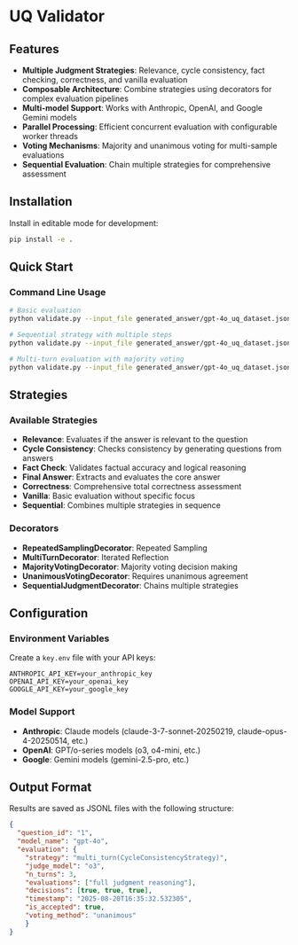 # UQ Validator

## Features

- **Multiple Judgment Strategies**: Relevance, cycle consistency, fact checking, correctness, and vanilla evaluation
- **Composable Architecture**: Combine strategies using decorators for complex evaluation pipelines
- **Multi-model Support**: Works with Anthropic, OpenAI, and Google Gemini models
- **Parallel Processing**: Efficient concurrent evaluation with configurable worker threads
- **Voting Mechanisms**: Majority and unanimous voting for multi-sample evaluations
- **Sequential Evaluation**: Chain multiple strategies for comprehensive assessment

## Installation

Install in editable mode for development:

```bash
pip install -e .
```

## Quick Start

### Command Line Usage

```bash
# Basic evaluation
python validate.py --input_file generated_answer/gpt-4o_uq_dataset.jsonl --strategy relevance --model o3

# Sequential strategy with multiple steps
python validate.py --input_file generated_answer/gpt-4o_uq_dataset.jsonl --strategy sequential --sequential_strategies cycle_consistency fact_check correctness

# Multi-turn evaluation with majority voting
python validate.py --input_file generated_answer/gpt-4o_uq_dataset.jsonl --strategy cycle_consistency --turns 3 --multi_turn_voting majority
```


## Strategies

### Available Strategies

- **Relevance**: Evaluates if the answer is relevant to the question
- **Cycle Consistency**: Checks consistency by generating questions from answers
- **Fact Check**: Validates factual accuracy and logical reasoning
- **Final Answer**: Extracts and evaluates the core answer
- **Correctness**: Comprehensive total correctness assessment
- **Vanilla**: Basic evaluation without specific focus
- **Sequential**: Combines multiple strategies in sequence

### Decorators

- **RepeatedSamplingDecorator**: Repeated Sampling
- **MultiTurnDecorator**: Iterated Reflection
- **MajorityVotingDecorator**: Majority voting decision making
- **UnanimousVotingDecorator**: Requires unanimous agreement
- **SequentialJudgmentDecorator**: Chains multiple strategies

## Configuration

### Environment Variables

Create a `key.env` file with your API keys:

```env
ANTHROPIC_API_KEY=your_anthropic_key
OPENAI_API_KEY=your_openai_key
GOOGLE_API_KEY=your_google_key
```

### Model Support

- **Anthropic**: Claude models (claude-3-7-sonnet-20250219, claude-opus-4-20250514, etc.)
- **OpenAI**: GPT/o-series models (o3, o4-mini, etc.)
- **Google**: Gemini models (gemini-2.5-pro, etc.)

## Output Format

Results are saved as JSONL files with the following structure:

```json
{
  "question_id": "1", 
  "model_name": "gpt-4o", 
  "evaluation": {
    "strategy": "multi_turn(CycleConsistencyStrategy)", 
    "judge_model": "o3", 
    "n_turns": 3, 
    "evaluations": ["full judgment reasoning"], 
    "decisions": [true, true, true], 
    "timestamp": "2025-08-20T16:35:32.532305", 
    "is_accepted": true, 
    "voting_method": "unanimous"
    }
}
```
